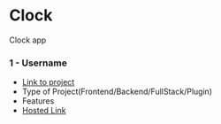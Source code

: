 # Clock

Clock app

### 1 - Username
- [Link to project]()
- Type of Project(Frontend/Backend/FullStack/Plugin)
- Features
- [Hosted Link]()

